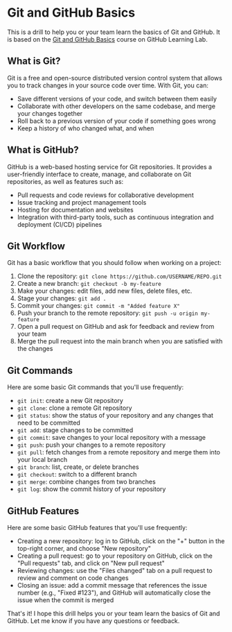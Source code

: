 # Git and GitHub Basics

This is a drill to help you or your team learn the basics of Git and GitHub. It is based on the [Git and GitHub Basics](https://lab.github.com/githubtraining/introduction-to-github) course on GitHub Learning Lab.

## What is Git?

Git is a free and open-source distributed version control system that allows you to track changes in your source code over time. With Git, you can:

* Save different versions of your code, and switch between them easily
* Collaborate with other developers on the same codebase, and merge your changes together
* Roll back to a previous version of your code if something goes wrong
* Keep a history of who changed what, and when

## What is GitHub?

GitHub is a web-based hosting service for Git repositories. It provides a user-friendly interface to create, manage, and collaborate on Git repositories, as well as features such as:

* Pull requests and code reviews for collaborative development
* Issue tracking and project management tools
* Hosting for documentation and websites
* Integration with third-party tools, such as continuous integration and deployment (CI/CD) pipelines

## Git Workflow

Git has a basic workflow that you should follow when working on a project:

1. Clone the repository: `git clone https://github.com/USERNAME/REPO.git`
2. Create a new branch: `git checkout -b my-feature`
3. Make your changes: edit files, add new files, delete files, etc.
4. Stage your changes: `git add .`
5. Commit your changes: `git commit -m "Added feature X"`
6. Push your branch to the remote repository: `git push -u origin my-feature`
7. Open a pull request on GitHub and ask for feedback and review from your team
8. Merge the pull request into the main branch when you are satisfied with the changes

## Git Commands

Here are some basic Git commands that you'll use frequently:

* `git init`: create a new Git repository
* `git clone`: clone a remote Git repository
* `git status`: show the status of your repository and any changes that need to be committed
* `git add`: stage changes to be committed
* `git commit`: save changes to your local repository with a message
* `git push`: push your changes to a remote repository
* `git pull`: fetch changes from a remote repository and merge them into your local branch
* `git branch`: list, create, or delete branches
* `git checkout`: switch to a different branch
* `git merge`: combine changes from two branches
* `git log`: show the commit history of your repository

## GitHub Features

Here are some basic GitHub features that you'll use frequently:

* Creating a new repository: log in to GitHub, click on the "+" button in the top-right corner, and choose "New repository"
* Creating a pull request: go to your repository on GitHub, click on the "Pull requests" tab, and click on "New pull request"
* Reviewing changes: use the "Files changed" tab on a pull request to review and comment on code changes
* Closing an issue: add a commit message that references the issue number (e.g., "Fixed #123"), and GitHub will automatically close the issue when the commit is merged

That's it! I hope this drill helps you or your team learn the basics of Git and GitHub. Let me know if you have any questions or feedback.
